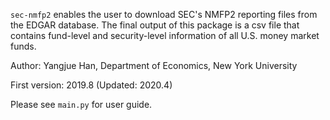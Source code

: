 `sec-nmfp2` enables the user to download SEC's NMFP2 reporting files from the EDGAR database. The final output of this package is a csv file that contains fund-level and security-level information of all U.S. money market funds.

Author: Yangjue Han, Department of Economics, New York University

First version: 2019.8 (Updated: 2020.4)

Please see `main.py` for user guide. 

